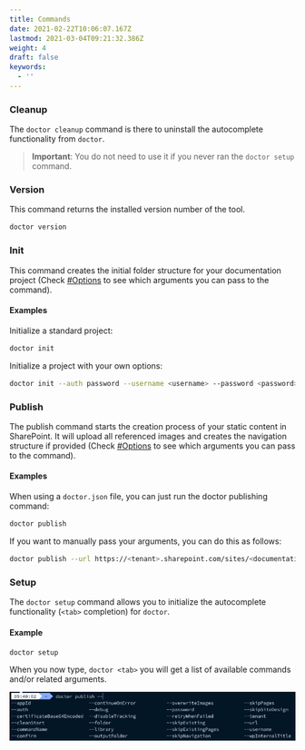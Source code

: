 ```yaml
---
title: Commands
date: 2021-02-22T10:06:07.167Z
lastmod: 2021-03-04T09:21:32.386Z
weight: 4
draft: false
keywords:
  - ''
---
```


### Cleanup

The `doctor cleanup` command is there to uninstall the autocomplete functionality from `doctor`. 

> **Important**: You do not need to use it if you never ran the `doctor setup` command.

### Version

This command returns the installed version number of the tool.

```sh
doctor version
```

### Init

This command creates the initial folder structure for your documentation project (Check [#Options](../options) to see which arguments you can pass to the command).

#### Examples

Initialize a standard project:

```sh
doctor init
```

Initialize a project with your own options:

```sh
doctor init --auth password --username <username> --password <password>
```

### Publish

The publish command starts the creation process of your static content in SharePoint. It will upload all referenced images and creates the navigation structure if provided (Check [#Options](../options) to see which arguments you can pass to the command).

#### Examples

When using a `doctor.json` file, you can just run the doctor publishing command:

```sh
doctor publish
```

If you want to manually pass your arguments, you can do this as follows:

```sh
doctor publish --url https://<tenant>.sharepoint.com/sites/<documentation>
```

### Setup

The `doctor setup` command allows you to initialize the autocomplete functionality (`<tab>` completion) for `doctor`.

#### Example

```
doctor setup
```

When you now type, `doctor <tab>` you will get a list of available commands and/or related arguments.

![autocomplete](./assets/autocomplete.png)
